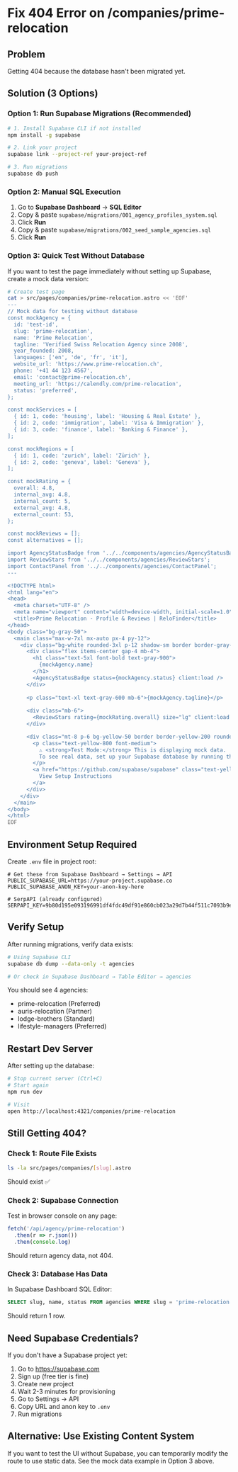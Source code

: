# Fix 404 Error on /companies/prime-relocation

## Problem
Getting 404 because the database hasn't been migrated yet.

## Solution (3 Options)

### Option 1: Run Supabase Migrations (Recommended)

```bash
# 1. Install Supabase CLI if not installed
npm install -g supabase

# 2. Link your project
supabase link --project-ref your-project-ref

# 3. Run migrations
supabase db push
```

### Option 2: Manual SQL Execution

1. Go to **Supabase Dashboard** → **SQL Editor**
2. Copy & paste `supabase/migrations/001_agency_profiles_system.sql`
3. Click **Run**
4. Copy & paste `supabase/migrations/002_seed_sample_agencies.sql`
5. Click **Run**

### Option 3: Quick Test Without Database

If you want to test the page immediately without setting up Supabase, create a mock data version:

```bash
# Create test page
cat > src/pages/companies/prime-relocation.astro << 'EOF'
---
// Mock data for testing without database
const mockAgency = {
  id: 'test-id',
  slug: 'prime-relocation',
  name: 'Prime Relocation',
  tagline: 'Verified Swiss Relocation Agency since 2008',
  year_founded: 2008,
  languages: ['en', 'de', 'fr', 'it'],
  website_url: 'https://www.prime-relocation.ch',
  phone: '+41 44 123 4567',
  email: 'contact@prime-relocation.ch',
  meeting_url: 'https://calendly.com/prime-relocation',
  status: 'preferred',
};

const mockServices = [
  { id: 1, code: 'housing', label: 'Housing & Real Estate' },
  { id: 2, code: 'immigration', label: 'Visa & Immigration' },
  { id: 3, code: 'finance', label: 'Banking & Finance' },
];

const mockRegions = [
  { id: 1, code: 'zurich', label: 'Zürich' },
  { id: 2, code: 'geneva', label: 'Geneva' },
];

const mockRating = {
  overall: 4.8,
  internal_avg: 4.8,
  internal_count: 5,
  external_avg: 4.8,
  external_count: 53,
};

const mockReviews = [];
const alternatives = [];

import AgencyStatusBadge from '../../components/agencies/AgencyStatusBadge';
import ReviewStars from '../../components/agencies/ReviewStars';
import ContactPanel from '../../components/agencies/ContactPanel';
---

<!DOCTYPE html>
<html lang="en">
<head>
  <meta charset="UTF-8" />
  <meta name="viewport" content="width=device-width, initial-scale=1.0" />
  <title>Prime Relocation - Profile & Reviews | ReloFinder</title>
</head>
<body class="bg-gray-50">
  <main class="max-w-7xl mx-auto px-4 py-12">
    <div class="bg-white rounded-3xl p-12 shadow-sm border border-gray-200">
      <div class="flex items-center gap-4 mb-4">
        <h1 class="text-5xl font-bold text-gray-900">
          {mockAgency.name}
        </h1>
        <AgencyStatusBadge status={mockAgency.status} client:load />
      </div>
      
      <p class="text-xl text-gray-600 mb-6">{mockAgency.tagline}</p>
      
      <div class="mb-6">
        <ReviewStars rating={mockRating.overall} size="lg" client:load />
      </div>

      <div class="mt-8 p-6 bg-yellow-50 border border-yellow-200 rounded-xl">
        <p class="text-yellow-800 font-medium">
          ⚠️ <strong>Test Mode:</strong> This is displaying mock data. 
          To see real data, set up your Supabase database by running the migrations.
        </p>
        <a href="https://github.com/supabase/supabase" class="text-yellow-600 underline">
          View Setup Instructions
        </a>
      </div>
    </div>
  </main>
</body>
</html>
EOF
```

## Environment Setup Required

Create `.env` file in project root:

```env
# Get these from Supabase Dashboard → Settings → API
PUBLIC_SUPABASE_URL=https://your-project.supabase.co
PUBLIC_SUPABASE_ANON_KEY=your-anon-key-here

# SerpAPI (already configured)
SERPAPI_KEY=9b80d195e093196991df4fdc49df91e860cb023a29d7b44f511c7093b9ed4f77
```

## Verify Setup

After running migrations, verify data exists:

```bash
# Using Supabase CLI
supabase db dump --data-only -t agencies

# Or check in Supabase Dashboard → Table Editor → agencies
```

You should see 4 agencies:
- prime-relocation (Preferred)
- auris-relocation (Partner)
- lodge-brothers (Standard)
- lifestyle-managers (Preferred)

## Restart Dev Server

After setting up the database:

```bash
# Stop current server (Ctrl+C)
# Start again
npm run dev

# Visit
open http://localhost:4321/companies/prime-relocation
```

## Still Getting 404?

### Check 1: Route File Exists
```bash
ls -la src/pages/companies/[slug].astro
```
Should exist ✅

### Check 2: Supabase Connection
Test in browser console on any page:
```javascript
fetch('/api/agency/prime-relocation')
  .then(r => r.json())
  .then(console.log)
```

Should return agency data, not 404.

### Check 3: Database Has Data
In Supabase Dashboard SQL Editor:
```sql
SELECT slug, name, status FROM agencies WHERE slug = 'prime-relocation';
```

Should return 1 row.

## Need Supabase Credentials?

If you don't have a Supabase project yet:

1. Go to https://supabase.com
2. Sign up (free tier is fine)
3. Create new project
4. Wait 2-3 minutes for provisioning
5. Go to Settings → API
6. Copy URL and anon key to `.env`
7. Run migrations

## Alternative: Use Existing Content System

If you want to test the UI without Supabase, you can temporarily modify the route to use static data. See the mock data example in Option 3 above.

